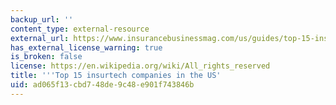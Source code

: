```yaml
---
backup_url: ''
content_type: external-resource
external_url: https://www.insurancebusinessmag.com/us/guides/top-15-insurtech-companies-in-the-us-210710.aspx
has_external_license_warning: true
is_broken: false
license: https://en.wikipedia.org/wiki/All_rights_reserved
title: '''Top 15 insurtech companies in the US'
uid: ad065f13-cbd7-48de-9c48-e901f743846b
---
```

